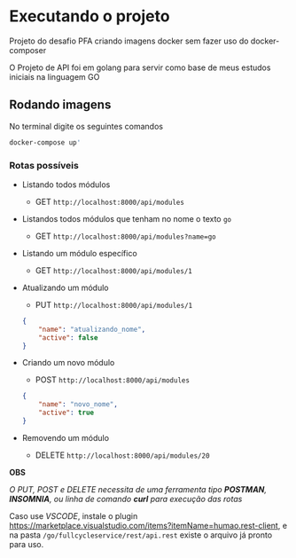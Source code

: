 # Executando o projeto

Projeto do desafio PFA criando imagens docker sem fazer uso do docker-composer

O Projeto de API foi em golang para servir como base de meus estudos iniciais na linguagem GO

## Rodando imagens

No terminal digite os seguintes comandos

```bash
docker-compose up'
```

### Rotas possíveis

- Listando todos módulos

    - GET `http://localhost:8000/api/modules`

- Listandos todos módulos que tenham no nome o texto `go`

    - GET `http://localhost:8000/api/modules?name=go`

- Listando um módulo específico

    - GET `http://localhost:8000/api/modules/1`

- Atualizando um módulo

    - PUT `http://localhost:8000/api/modules/1`

    ```json
    {
        "name": "atualizando_nome",
        "active": false
    }
    ```

- Criando um novo módulo

    - POST `http://localhost:8000/api/modules`
    ```json
    {
        "name": "novo_nome",
        "active": true
    }
    ```

- Removendo um módulo

    - DELETE `http://localhost:8000/api/modules/20`


**OBS**

*O PUT, POST e DELETE necessita de uma ferramenta tipo **POSTMAN**, **INSOMNIA**, ou linha de comando **curl** para execução das rotas*

Caso use *VSCODE*, instale o plugin https://marketplace.visualstudio.com/items?itemName=humao.rest-client, e na pasta `/go/fullcycleservice/rest/api.rest` existe o arquivo já pronto para uso.
